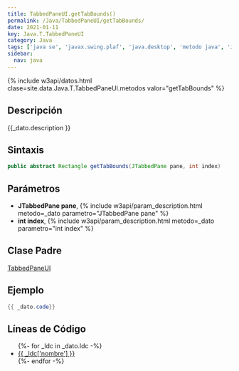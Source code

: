 ```yaml
---
title: TabbedPaneUI.getTabBounds()
permalink: /Java/TabbedPaneUI/getTabBounds/
date: 2021-01-11
key: Java.T.TabbedPaneUI
category: Java
tags: ['java se', 'javax.swing.plaf', 'java.desktop', 'metodo java', 'Java 1.0']
sidebar: 
  nav: java
---
```


{% include w3api/datos.html clase=site.data.Java.T.TabbedPaneUI.metodos valor="getTabBounds" %}

## Descripción
{{_dato.description }}

## Sintaxis
~~~java
public abstract Rectangle getTabBounds(JTabbedPane pane, int index)
~~~

## Parámetros
* **JTabbedPane pane**,  {% include w3api/param_description.html metodo=_dato parametro="JTabbedPane pane" %}
* **int index**,  {% include w3api/param_description.html metodo=_dato parametro="int index" %}

## Clase Padre
[TabbedPaneUI](/Java/TabbedPaneUI/)

## Ejemplo
~~~java
{{ _dato.code}}
~~~

## Líneas de Código
<ul>
{%- for _ldc in _dato.ldc -%}
   <li>
       <a href="{{_ldc['url'] }}">{{ _ldc['nombre'] }}</a>
   </li>
{%- endfor -%}
</ul>
